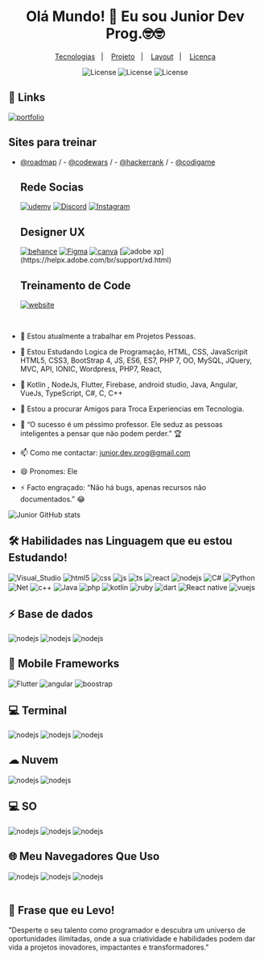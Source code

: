   <h1 align="center"> Olá Mundo! 👋 Eu sou Junior Dev Prog.🤓🤓</h1>    

  <p align="center">
  <a href="#-tecnologias">Tecnologias</a>&nbsp;&nbsp;&nbsp;|&nbsp;&nbsp;&nbsp;
  <a href="#-projeto">Projeto</a>&nbsp;&nbsp;&nbsp;|&nbsp;&nbsp;&nbsp;
  <a href="#-layout">Layout</a>&nbsp;&nbsp;&nbsp;|&nbsp;&nbsp;&nbsp;
  <a href="#memo-licença">Licença</a>
</p>

 <p align="center">
  <img alt="License" src="https://img.shields.io/static/v1?label=license&message=MIT&color=49AA26&labelColor=000000">
  <img alt="License" src="https://img.shields.io/badge/License-GPL%20v3-yellow.svg">
    <img alt="License" src="https://img.shields.io/badge/license-AGPL-blue.svg">   
</p>                                                   

          
## 🔗 Links
[![portfolio](https://img.shields.io/badge/my_portfolio-000?style=for-the-badge&logo=ko-fi&logoColor=white)]()
  
   ## Sites para treinar 

- [@roadmap](https://roadmap.sh/)  /  - [@codewars](https://www.codewars.com/)  / - [@hackerrank](https://www.hackerrank.com/)  / - [@codigame](https://www.codingame.com/start)
                                 
   ## Rede Socias 
   [![udemy](https://img.shields.io/badge/Udemy-EC5252?style=for-the-badge&logo=Udemy&logoColor=white)](https://www.udemy.com/)
   [![Discord](https://img.shields.io/badge/Discord-7289DA?style=for-the-badge&logo=discord&logoColor=white)](https://discord.com/channels/@me)
   [![Instagram](https://img.shields.io/badge/Instagram-E4405F?style=for-the-badge&logo=instagram&logoColor=white)](https://www.instagram.com/junior_dev_23/)
   ##

   ## Designer UX
   [![behance](https://aleen42.github.io/badges/src/behance.svg)](https://www.behance.net/juniormoura17)
   [![Figma](https://img.shields.io/badge/Figma-F24E1E?style=for-the-badge&logo=figma&logoColor=white)](https://www.figma.com/file/uLTKoygKn3R94nFyUu2g5m/FigJam-basics?type=whiteboard&node-id=0%3A1&t=Sv9Jp7fQVz7lOiqd-1)
   [![canva](https://img.shields.io/badge/Canva-%2300C4CC.svg?&style=for-the-badge&logo=Canva&logoColor=white)](https://www.canva.com/design/DAFgru27u6c/91p0TdIY8QxvqQWsIB6hIA/edit?utm_content=DAFgru27u6c&utm_campaign=designshare&utm_medium=link2&utm_source=sharebutton)
[![adobe xp](https://img.shields.io/badge/Adobe%20XD-470137?style=for-the-badge&logo=Adobe%20XD&logoColor=#FF61F6")](https://helpx.adobe.com/br/support/xd.html)


   ## Treinamento de Code
   
   <div style="display: inline_block">

   [![website](https://img.shields.io/badge/Exercism-009CAB?style=for-the-badge&logo=exercism&logoColor=white)](https://exercism.org/)
 

   </div><br/>
   
      
- 🔭 Estou atualmente a trabalhar em  Projetos Pessoas.
- 🌱 Estou  Estudando Logica de Programação, HTML, CSS, JavaScripit HTML5, CSS3, BootStrap 4, JS, ES6, ES7, PHP 7, OO, MySQL, JQuery, MVC, API, IONIC, Wordpress, PHP7, React,
- 🧠  Kotlin , NodeJs, Flutter, Firebase, android studio, Java, Angular, VueJs, TypeScript, C#, C, C++
- 👯 Estou a procurar Amigos para Troca Experiencias em Tecnologia.
- 🤔 “O sucesso é um péssimo professor. Ele seduz as pessoas inteligentes a pensar que não podem perder.” 🏆
- 📫 Como me contactar: junior.dev.prog@gmail.com
- 😄 Pronomes: Ele
- ⚡ Facto engraçado: “Não há bugs, apenas recursos não documentados.” 😂

  
![Junior GitHub stats](https://github-readme-stats.vercel.app/api?username=JuniorDev-Prog&show_icons=true&theme=chartreuse-dark&count_private=true)

## 🛠 Habilidades nas Linguagem que eu estou Estudando!

<div style="display: inline_block">
  <img align="center" alt="Visual_Studio" src="https://img.shields.io/badge/Visual_Studio-5C2D91?style=for-the-badge&logo=visual%20studio&logoColor=white" />
  <img align="center" alt="html5" src="https://img.shields.io/badge/HTML5-E34F26?style=for-the-badge&logo=html5&logoColor=white" />
  <img align="center" alt="css" src="https://img.shields.io/badge/CSS3-1572B6?style=for-the-badge&logo=css3&logoColor=white" />
  <img align="center" alt="js" src="https://img.shields.io/badge/JavaScript-F7DF1E?style=for-the-badge&logo=javascript&logoColor=black" />
  <img align="center" alt="ts" src="https://img.shields.io/badge/TypeScript-007ACC?style=for-the-badge&logo=typescript&logoColor=white" />
  <img align="center" alt="react" src="https://img.shields.io/badge/React-20232A?style=for-the-badge&logo=react&logoColor=61DAFB" />
  <img align="center" alt="nodejs" src="https://img.shields.io/badge/Node.js-43853D?style=for-the-badge&logo=node.js&logoColor=white" />
  <img align="center" alt="C#" src="https://img.shields.io/badge/C%23-239120?style=for-the-badge&logo=c-sharp&logoColor=white" />
  <img align="center" alt="Python" src="https://img.shields.io/badge/Python-3776AB?style=for-the-badge&logo=python&logoColor=white" />
    <img align="center" alt="Net" src="https://img.shields.io/badge/.NET-5C2D91?style=for-the-badge&logo=.net&logoColor=white" />
      <img align="center" alt="c++" src="https://img.shields.io/badge/C%2B%2B-00599C?style=for-the-badge&logo=c%2B%2B&logoColor=white" />
        <img align="center" alt="Java" src="https://img.shields.io/badge/Java-ED8B00?style=for-the-badge&logo=openjdk&logoColor=white" />
          <img align="center" alt="php" src="https://img.shields.io/badge/PHP-777BB4?style=for-the-badge&logo=php&logoColor=white" />
           <img align="center" alt="kotlin" src="https://img.shields.io/badge/Kotlin-0095D5?&style=for-the-badge&logo=kotlin&logoColor=white" />
            <img align="center" alt="ruby" src="https://img.shields.io/badge/Ruby-CC342D?style=for-the-badge&logo=ruby&logoColor=white" />
             <img align="center" alt="dart" src="https://img.shields.io/badge/Dart-0175C2?style=for-the-badge&logo=dart&logoColor=white" />
               <img align="center" alt="React native" src="https://img.shields.io/badge/React_Native-20232A?style=for-the-badge&logo=react&logoColor=61DAFB" />
                 <img align="center" alt="vuejs" src="https://img.shields.io/badge/Vue.js-35495E?style=for-the-badge&logo=vue.js&logoColor=4FC08D" />
             

##  ⚡ Base de dados

  <img align="center" alt="nodejs" src="https://img.shields.io/badge/MySQL-005C84?style=for-the-badge&logo=mysql&logoColor=white" />
          <img align="center" alt="nodejs" src="https://img.shields.io/badge/MongoDB-4EA94B?style=for-the-badge&logo=mongodb&logoColor=white" />
                 <img align="center" alt="nodejs" src="https://img.shields.io/badge/PostgreSQL-316192?style=for-the-badge&logo=postgresql&logoColor=white" />
                         


 ## 📱 Mobile Frameworks

  <img align="center" alt="Flutter" src="https://img.shields.io/badge/Flutter-02569B?style=for-the-badge&logo=flutter&logoColor=white" />
  <img align="center" alt="angular" src="https://img.shields.io/badge/Angular-DD0031?style=for-the-badge&logo=angular&logoColor=white" />
    <img align="center" alt="boostrap" src="https://img.shields.io/badge/Bootstrap-563D7C?style=for-the-badge&logo=bootstrap&logoColor=white" />
                                

## 💻 Terminal
    
<img align="center" alt="nodejs" src="https://img.shields.io/badge/GIT-E44C30?style=for-the-badge&logo=git&logoColor=white" />
   <img align="center" alt="nodejs" src="https://img.shields.io/badge/powershell-5391FE?style=for-the-badge&logo=powershell&logoColor=white" />
      <img align="center" alt="nodejs" src="https://img.shields.io/badge/windows%20terminal-4D4D4D?style=for-the-badge&logo=windows%20terminal&logoColor=white" />

##  ☁ Nuvem

   <img align="center" alt="nodejs" src="https://img.shields.io/badge/Amazon_AWS-FF9900?style=for-the-badge&logo=amazonaws&logoColor=white" />
   <img align="center" alt="nodejs" src="https://img.shields.io/badge/Azure_DevOps-0078D7?style=for-the-badge&logo=azure-devops&logoColor=white" />

 ## 💻 SO

<img align="center" alt="nodejs" src="https://img.shields.io/badge/Windows-0078D6?style=for-the-badge&logo=windows&logoColor=white" />
   <img align="center" alt="nodejs" src="https://img.shields.io/badge/Android-3DDC84?style=for-the-badge&logo=android&logoColor=white" />
         <img align="center" alt="nodejs" src="https://img.shields.io/badge/Debian-A81D33?style=for-the-badge&logo=debian&logoColor=white" />
 
      
        
## 🌐 Meu Navegadores Que Uso

<img align="center" alt="nodejs" src="https://img.shields.io/badge/Google_chrome-4285F4?style=for-the-badge&logo=Google-chrome&logoColor=white" />
   <img align="center" alt="nodejs" src="https://img.shields.io/badge/Microsoft_Edge-0078D7?style=for-the-badge&logo=Microsoft-edge&logoColor=white" />
     <img align="center" alt="nodejs" src="https://img.shields.io/badge/Firefox_Browser-FF7139?style=for-the-badge&logo=Firefox-Browser&logoColor=white" />
     <br><br/>
     
## 🚀 Frase que eu Levo!

<p>"Desperte o seu talento como programador e descubra um universo de oportunidades ilimitadas, onde a sua criatividade e habilidades podem dar vida a projetos inovadores, impactantes e transformadores."</p>


     







 

  
